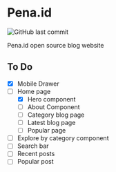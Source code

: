 # Pena.id

<img alt="GitHub last commit" src="https://img.shields.io/github/last-commit/NicolaDonoastro/Pena.id">

Pena.id open source blog website

## To Do

- [x] Mobile Drawer
- [ ] Home page
  - [x] Hero component
  - [ ] About Component
  - [ ] Category blog page
  - [ ] Latest blog page
  - [ ] Popular page
- [ ] Explore by category component
- [ ] Search bar
- [ ] Recent posts
- [ ] Popular post
